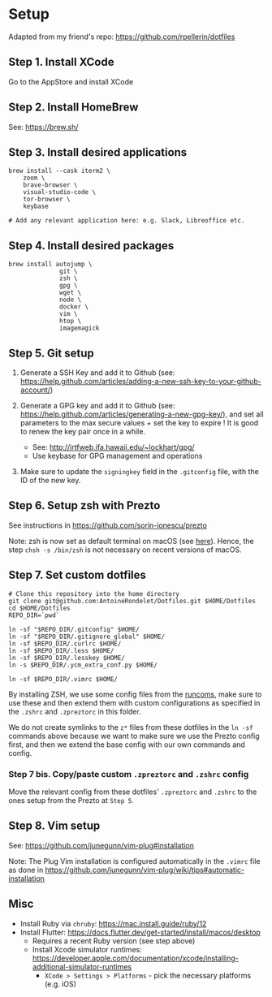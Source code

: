 # Setup

Adapted from my friend's repo: https://github.com/rpellerin/dotfiles

## Step 1. Install XCode

Go to the AppStore and install XCode

## Step 2. Install HomeBrew

See: https://brew.sh/

## Step 3. Install desired applications

```
brew install --cask iterm2 \
	zoom \
	brave-browser \
	visual-studio-code \
	tor-browser \
    keybase

# Add any relevant application here: e.g. Slack, Libreoffice etc.
```

## Step 4. Install desired packages

```
brew install autojump \
              git \
              zsh \
              gpg \
              wget \
              node \
              docker \
              vim \
              htop \
              imagemagick
```

## Step 5. Git setup

1. Generate a SSH Key and add it to Github (see: https://help.github.com/articles/adding-a-new-ssh-key-to-your-github-account/)

2. Generate a GPG key and add it to Github (see: https://help.github.com/articles/generating-a-new-gpg-key/), and set all parameters to the max secure values + set the key to expire ! It is good to renew the key pair once in a while.
    - See: http://irtfweb.ifa.hawaii.edu/~lockhart/gpg/
    - Use keybase for GPG management and operations

3. Make sure to update the `signingkey` field in the `.gitconfig` file, with the ID of the new key.

## Step 6. Setup zsh with Prezto

See instructions in https://github.com/sorin-ionescu/prezto

Note: zsh is now set as default terminal on macOS (see [here](https://support.apple.com/en-us/HT208050)). Hence, the step `chsh -s /bin/zsh` is not necessary on recent versions of macOS.

## Step 7. Set custom dotfiles

```
# Clone this repository into the home directory
git clone git@github.com:AntoineRondelet/Dotfiles.git $HOME/Dotfiles
cd $HOME/Dotfiles
REPO_DIR=`pwd`

ln -sf "$REPO_DIR/.gitconfig" $HOME/
ln -sf "$REPO_DIR/.gitignore_global" $HOME/
ln -sf $REPO_DIR/.curlrc $HOME/
ln -sf $REPO_DIR/.less $HOME/
ln -sf $REPO_DIR/.lesskey $HOME/
ln -s $REPO_DIR/.ycm_extra_conf.py $HOME/

ln -sf $REPO_DIR/.vimrc $HOME/
```

By installing ZSH, we use some config files from the [runcoms](https://github.com/sorin-ionescu/prezto/tree/master/runcoms#readme), make sure to use these and then extend them with custom configurations as specified in the `.zshrc` and `.zpreztorc` in this folder.

We do not create symlinks to the `z*` files from these dotfiles in the `ln -sf`
commands above because we want to make sure we use the Prezto config first, and
then we extend the base config with our own commands and config.

### Step 7 bis. Copy/paste custom `.zpreztorc` and `.zshrc` config

Move the relevant config from these dotfiles' `.zpreztorc` and `.zshrc` to the
ones setup from the Prezto at `Step 5`.

## Step 8. Vim setup

See: https://github.com/junegunn/vim-plug#installation

Note: The Plug Vim installation is configured automatically in the `.vimrc` file
as done in https://github.com/junegunn/vim-plug/wiki/tips#automatic-installation

## Misc

- Install Ruby via `chruby`: https://mac.install.guide/ruby/12
- Install Flutter: https://docs.flutter.dev/get-started/install/macos/desktop
    - Requires a recent Ruby version (see step above)
    - Install Xcode simulator runtimes: https://developer.apple.com/documentation/xcode/installing-additional-simulator-runtimes
        - `XCode > Settings > Platforms` - pick the necessary platforms (e.g. iOS)

